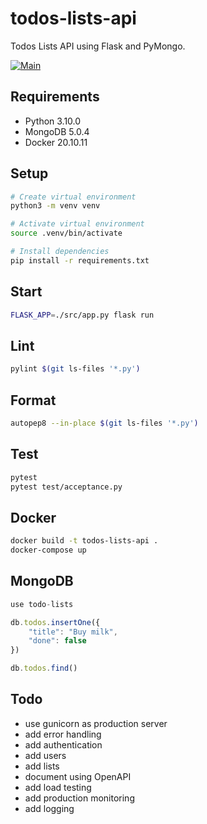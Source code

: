 # todos-lists-api

Todos Lists API using Flask and PyMongo.

[![Main](https://github.com/rodrigo-garcia-leon/todos-lists-api/actions/workflows/main.yml/badge.svg)](https://github.com/rodrigo-garcia-leon/todos-lists-api/actions/workflows/main.yml)

## Requirements

- Python 3.10.0
- MongoDB 5.0.4
- Docker 20.10.11

## Setup

```sh
# Create virtual environment
python3 -m venv venv

# Activate virtual environment
source .venv/bin/activate

# Install dependencies
pip install -r requirements.txt
```

## Start

```sh
FLASK_APP=./src/app.py flask run
```

## Lint

```sh
pylint $(git ls-files '*.py')
```

## Format

```sh
autopep8 --in-place $(git ls-files '*.py')
```

## Test

```sh
pytest
pytest test/acceptance.py
```

## Docker

```sh
docker build -t todos-lists-api .
docker-compose up
```

## MongoDB

```js
use todo-lists

db.todos.insertOne({
    "title": "Buy milk",
    "done": false
})

db.todos.find()
```

## Todo

- use gunicorn as production server
- add error handling
- add authentication
- add users
- add lists
- document using OpenAPI
- add load testing
- add production monitoring
- add logging
